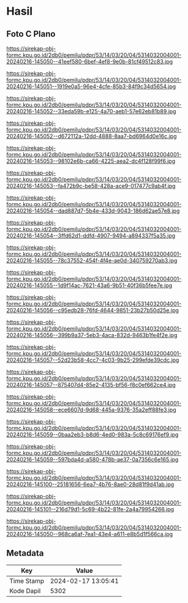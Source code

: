 # Hasil

## Foto C Plano

https://sirekap-obj-formc.kpu.go.id/2db0/pemilu/pdpr/53/14/03/20/04/5314032004001-20240216-145050--41eef580-6bef-4ef8-9e0b-81cf49512c83.jpg

https://sirekap-obj-formc.kpu.go.id/2db0/pemilu/pdpr/53/14/03/20/04/5314032004001-20240216-145051--1919e0a5-96e4-4cfe-85b3-84f9c34d5654.jpg

https://sirekap-obj-formc.kpu.go.id/2db0/pemilu/pdpr/53/14/03/20/04/5314032004001-20240216-145052--33eda59b-e125-4a70-aeb1-57e62eb81b89.jpg

https://sirekap-obj-formc.kpu.go.id/2db0/pemilu/pdpr/53/14/03/20/04/5314032004001-20240216-145052--d672112a-12dd-4888-8aa7-bd6964d0e16c.jpg

https://sirekap-obj-formc.kpu.go.id/2db0/pemilu/pdpr/53/14/03/20/04/5314032004001-20240216-145053--98102e6b-ca66-4225-aea2-dc4f128f99f6.jpg

https://sirekap-obj-formc.kpu.go.id/2db0/pemilu/pdpr/53/14/03/20/04/5314032004001-20240216-145053--fa472b9c-be58-428a-ace9-017477c9ab4f.jpg

https://sirekap-obj-formc.kpu.go.id/2db0/pemilu/pdpr/53/14/03/20/04/5314032004001-20240216-145054--dad887d7-5b4e-433d-9043-186d62ae57e8.jpg

https://sirekap-obj-formc.kpu.go.id/2db0/pemilu/pdpr/53/14/03/20/04/5314032004001-20240216-145054--3ffd62d1-ddfd-4907-9494-a894337f5a35.jpg

https://sirekap-obj-formc.kpu.go.id/2db0/pemilu/pdpr/53/14/03/20/04/5314032004001-20240216-145055--78c37552-454f-4f4e-ae0d-340759270ab3.jpg

https://sirekap-obj-formc.kpu.go.id/2db0/pemilu/pdpr/53/14/03/20/04/5314032004001-20240216-145055--1d9f14ac-7621-43a6-9b51-40f36b5fee7e.jpg

https://sirekap-obj-formc.kpu.go.id/2db0/pemilu/pdpr/53/14/03/20/04/5314032004001-20240216-145056--c95edb28-76fd-4644-9851-23b27b50d25e.jpg

https://sirekap-obj-formc.kpu.go.id/2db0/pemilu/pdpr/53/14/03/20/04/5314032004001-20240216-145056--399b9a37-5eb3-4aca-832d-9463b1fe4f2e.jpg

https://sirekap-obj-formc.kpu.go.id/2db0/pemilu/pdpr/53/14/03/20/04/5314032004001-20240216-145057--52d23b58-4cc7-4c03-9b25-299efde39cdc.jpg

https://sirekap-obj-formc.kpu.go.id/2db0/pemilu/pdpr/53/14/03/20/04/5314032004001-20240216-145057--875407d4-85e2-4135-bf56-f8c0ef662ce4.jpg

https://sirekap-obj-formc.kpu.go.id/2db0/pemilu/pdpr/53/14/03/20/04/5314032004001-20240216-145058--ece6607d-9d68-445a-9376-35a2eff88fe3.jpg

https://sirekap-obj-formc.kpu.go.id/2db0/pemilu/pdpr/53/14/03/20/04/5314032004001-20240216-145059--0baa2eb3-b8d6-4ed0-983a-5c8c69176ef9.jpg

https://sirekap-obj-formc.kpu.go.id/2db0/pemilu/pdpr/53/14/03/20/04/5314032004001-20240216-145059--597bda4d-a580-478b-ae37-0a7356c6e165.jpg

https://sirekap-obj-formc.kpu.go.id/2db0/pemilu/pdpr/53/14/03/20/04/5314032004001-20240216-145100--25181656-6ea7-4b76-8ae0-28d81f9d41ab.jpg

https://sirekap-obj-formc.kpu.go.id/2db0/pemilu/pdpr/53/14/03/20/04/5314032004001-20240216-145101--216d79d1-5c69-4b22-81fe-2a4a79954266.jpg

https://sirekap-obj-formc.kpu.go.id/2db0/pemilu/pdpr/53/14/03/20/04/5314032004001-20240216-145050--968ca6af-7ea1-43e4-a611-e8b5d1f566ca.jpg


## Metadata

| Key        | Value               |
| ---------- | ------------------- |
| Time Stamp | 2024-02-17 13:05:41 |
| Kode Dapil | 5302                |



